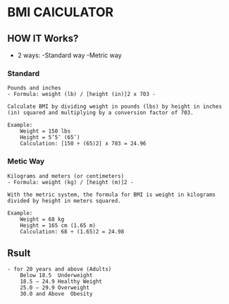 # BMI CAlCULATOR

## HOW IT Works?

- 2 ways:
    -Standard way
    -Metric way

### Standard
    Pounds and inches	
    - Formula: weight (lb) / [height (in)]2 x 703 -

    Calculate BMI by dividing weight in pounds (lbs) by height in inches (in) squared and multiplying by a conversion factor of 703.

    Example: 
        Weight = 150 lbs
        Height = 5’5″ (65″)
        Calculation: [150 ÷ (65)2] x 703 = 24.96

### Metic Way
    Kilograms and meters (or centimeters)
    - Formula: weight (kg) / [height (m)]2 -

    With the metric system, the formula for BMI is weight in kilograms divided by height in meters squared.

    Example:
        Weight = 68 kg
        Height = 165 cm (1.65 m)
        Calculation: 68 ÷ (1.65)2 = 24.98

## Rsult
    - for 20 years and above (Adults)
        Below 18.5	Underweight
        18.5 – 24.9	Healthy Weight
        25.0 – 29.9	Overweight
        30.0 and Above	Obesity
